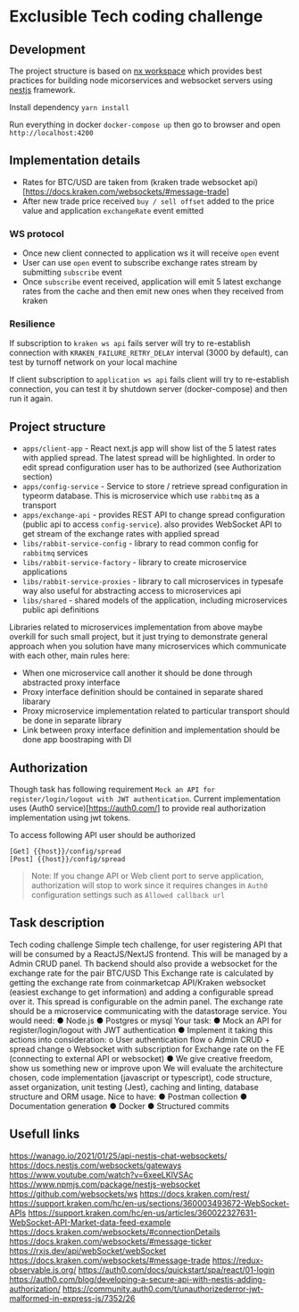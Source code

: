 # Exclusible Tech coding challenge

## Development

The project structure is based on [nx workspace](https://nx.dev/) which provides best practices for building node micorservices and websocket servers using [nestjs](https://nestjs.com/) framework.

Install dependency `yarn install`

Run everything in docker `docker-compose up` then go to browser and open `http://localhost:4200`

## Implementation details

+ Rates for BTC/USD are taken from (kraken trade websocket api)[https://docs.kraken.com/websockets/#message-trade] 
+ After new trade price received `buy / sell offset` added to the price value and application `exchangeRate` event emitted

### WS protocol 

+ Once new client connected to application ws it will receive `open` event
+ User can use `open` event to subscribe exchange rates stream by submitting `subscribe` event
+ Once `subscribe` event received, application will emit 5 latest exchange rates from the cache and then emit new ones when they received from kraken

### Resilience

If subscription to `kraken ws api` fails server will try to re-establish connection with `KRAKEN_FAILURE_RETRY_DELAY` interval (3000 by default), can test by turnoff network on your local machine

If client subscription to `application ws api` fails client will try to re-establish connection, you can test it by shutdown server (docker-compose) and then run it again.

## Project structure

+ `apps/client-app` - React next.js app will show list of the 5 latest rates with applied spread. 
The latest spread will be highlighted. In order to edit spread configuration user has to be authorized (see Authorization section)
+ `apps/config-service` - Service to store / retrieve spread configuration in typeorm database. This is microservice which use `rabbitmq` as a transport
+ `apps/exchange-api` - provides REST API to change spread configuration (public api to access `config-service`). also provides WebSocket API to get stream of the exchange rates with applied spread
+ `libs/rabbit-service-config` - library to read common config for `rabbitmq` services
+ `libs/rabbit-service-factory` - library to create microservice applications
+ `libs/rabbit-service-proxies` - library to call microservices in typesafe way also 
useful for abstracting access to microservices api 
+ `libs/shared` - shared models of the application, including microservices public api 
definitions

Libraries related to microservices implementation from above maybe overkill for such small project, but it just trying to demonstrate general approach when you solution have many
microservices which communicate with each other, main rules here:

+ When one microservice call another it should be done through abstracted proxy interface
+ Proxy interface definition should be contained in separate shared libarary
+ Proxy microservice implementation related to particular transport should be done in separate library
+ Link between proxy interface definition and implementation should be done app boostraping with DI


## Authorization

Though task has following requirement `Mock an API for register/login/logout with JWT authentication`. Current implementation uses (Auth0 service)[https://auth0.com/] to provide real authorization implementation using jwt tokens.

To access following API user should be authorized 
```
[Get] {{host}}/config/spread
[Post] {{host}}/config/spread

```

> Note: If you change API or Web client port to serve application, authorization will stop to work since it requires changes in `Auth0` configuration settings such as `Allowed callback url`

## Task description

Tech coding challenge
Simple tech challenge, for user registering API that will be consumed by a
ReactJS/NextJS frontend. This will be managed by a Admin CRUD panel.
Th backend should also provide a websocket for the exchange rate for the pair
BTC/USD
This Exchange rate is calculated by getting the exchange rate from coinmarketcap
API/Kraken websocket (easiest exchange to get information) and adding a configurable
spread over it. This spread is configurable on the admin panel.
The exchange rate should be a microservice communicating with the datastorage
service.
You would need:
● Node.js
● Postgres or mysql
Your task:
● Mock an API for register/login/logout with JWT authentication
● Implement it taking this actions into consideration:
o User authentication flow
o Admin CRUD + spread change
o Websocket with subscription for Exchange rate on the FE (connecting to
external API or websocket)
● We give creative freedom, show us something new or improve upon
We will evaluate the architecture chosen, code implementation (javascript or
typescript), code structure, asset organization, unit testing (Jest), caching and linting,
database structure and ORM usage.
Nice to have:
● Postman collection
● Documentation generation
● Docker
● Structured commits

## Usefull links

https://wanago.io/2021/01/25/api-nestjs-chat-websockets/
https://docs.nestjs.com/websockets/gateways
https://www.youtube.com/watch?v=6xeeLKlVSAc
https://www.npmjs.com/package/nestjs-websocket
https://github.com/websockets/ws
https://docs.kraken.com/rest/
https://support.kraken.com/hc/en-us/sections/360003493672-WebSocket-APIs
https://support.kraken.com/hc/en-us/articles/360022327631-WebSocket-API-Market-data-feed-example
https://docs.kraken.com/websockets/#connectionDetails
https://docs.kraken.com/websockets/#message-ticker
https://rxjs.dev/api/webSocket/webSocket
https://docs.kraken.com/websockets/#message-trade
https://redux-observable.js.org/
https://auth0.com/docs/quickstart/spa/react/01-login
https://auth0.com/blog/developing-a-secure-api-with-nestjs-adding-authorization/
https://community.auth0.com/t/unauthorizederror-jwt-malformed-in-express-js/7352/26